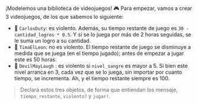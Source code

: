 ¡Modelemos una biblioteca de videojuegos! :video_game: Para empezar, vamos a crear 3 videojuegos, de los que sabemos lo siguiente:

* :gun: `CarlosDuty`: es violento. Además, su tiempo restante de juego es `30 - cantidad_logros * 0.5`. Y si se lo juega por más de 2 horas seguidas, se le suma un logro a su cantidad.
* :tiger: `TimaElLeon`: no es violento. El tiempo restante de juego se disminuye a medida que se juega (en el tiempo jugado); antes de empezar a jugar este es 50 horas.
* :syringe: `DevilMayLaugh` : es violento si `nivel_sangre` es mayor a 5. Si bien este nivel arranca en 3, cada vez que se lo juega, sin importar por cuanto tiempo, se incrementa. Ah, y el tiempo restante siempre es 100.

> Declará estos tres objetos, de forma que entiendan los mensaje, `tiempo_restante`, `violento?` y `jugar!`. 